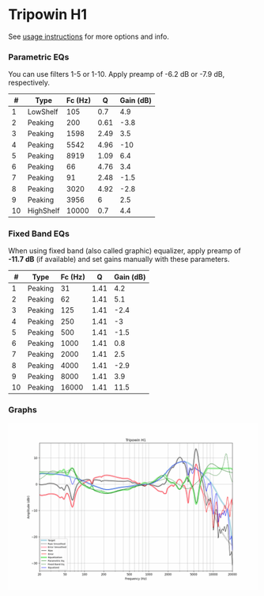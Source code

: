 # Tripowin H1
See [usage instructions](https://github.com/jaakkopasanen/AutoEq#usage) for more options and info.

### Parametric EQs
You can use filters 1-5 or 1-10. Apply preamp of -6.2 dB or -7.9 dB, respectively.

|   # | Type      |   Fc (Hz) |    Q |   Gain (dB) |
|-----|-----------|-----------|------|-------------|
|   1 | LowShelf  |       105 | 0.7  |         4.9 |
|   2 | Peaking   |       200 | 0.61 |        -3.8 |
|   3 | Peaking   |      1598 | 2.49 |         3.5 |
|   4 | Peaking   |      5542 | 4.96 |       -10   |
|   5 | Peaking   |      8919 | 1.09 |         6.4 |
|   6 | Peaking   |        66 | 4.76 |         3.4 |
|   7 | Peaking   |        91 | 2.48 |        -1.5 |
|   8 | Peaking   |      3020 | 4.92 |        -2.8 |
|   9 | Peaking   |      3956 | 6    |         2.5 |
|  10 | HighShelf |     10000 | 0.7  |         4.4 |

### Fixed Band EQs
When using fixed band (also called graphic) equalizer, apply preamp of **-11.7 dB** (if available) and set gains manually with these parameters.

|   # | Type    |   Fc (Hz) |    Q |   Gain (dB) |
|-----|---------|-----------|------|-------------|
|   1 | Peaking |        31 | 1.41 |         4.2 |
|   2 | Peaking |        62 | 1.41 |         5.1 |
|   3 | Peaking |       125 | 1.41 |        -2.4 |
|   4 | Peaking |       250 | 1.41 |        -3   |
|   5 | Peaking |       500 | 1.41 |        -1.5 |
|   6 | Peaking |      1000 | 1.41 |         0.8 |
|   7 | Peaking |      2000 | 1.41 |         2.5 |
|   8 | Peaking |      4000 | 1.41 |        -2.9 |
|   9 | Peaking |      8000 | 1.41 |         3.9 |
|  10 | Peaking |     16000 | 1.41 |        11.5 |

### Graphs
![](./Tripowin%20H1.png)

